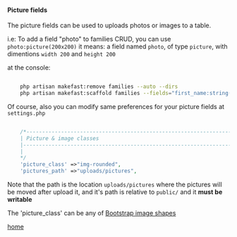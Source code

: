 #### Picture fields ####

The picture fields can be used to uploads photos or images to a table.

i.e:
To add a field "photo" to families CRUD,
you can use `photo:picture(200x200)`
it means:
a field named `photo`, of type `picture`, with dimentions `width 200` and `height 200`


at the console:

```bash

	php artisan makefast:remove families --auto --dirs
	php artisan makefast:scaffold families --fields="first_name:string(64),last_name:string(64), gender:custom, employee_id:master, date_of_birth:date, nacionality:string(64), city_of_birth:string(64), marital_status:string(3), document_type:string(3), document_number:string(20), passport_number:string(20), ss_number:string(20),photo:picture(200x200)"


```

Of course, also you can modify same preferences for your picture fields at `settings.php`

```php

	/*--------------------------------------------------------------------------
	| Picture & image classes
	|---------------------------------------------------------------------------
	| 	
	*/	
	'picture_class' =>"img-rounded",
	'pictures_path' =>"uploads/pictures",
```

Note that the path is the location `uploads/pictures` where the pictures will be moved after upload it, and it's path is relative to `public/` and it **must be writable**

The 'picture_class' can be any of [Bootstrap image shapes](http://getbootstrap.com/css/#images)



[home](../readme.md)